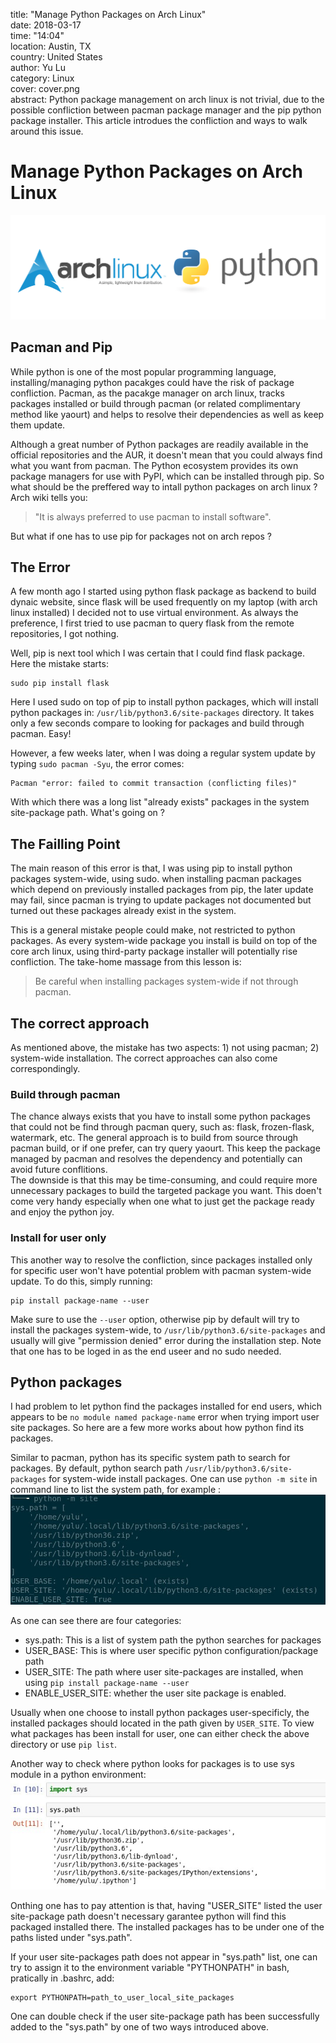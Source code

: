 title:    "Manage Python Packages on Arch Linux"  
date:    2018-03-17  
time:    "14:04"  
location:    Austin, TX  
country:    United States  
author:    Yu Lu  
category:    Linux  
cover:    cover.png  
abstract:  Python package management on arch linux is not trivial, due to the possible confliction between pacman package manager and the pip python package installer. This article introdues the confliction and ways to walk around this issue.  

# Manage Python Packages on Arch Linux  
![cover](/static/posts/manage_python_packages_on_arch_linux/cover.png)  

## Pacman and Pip  
While python is one of the most popular programming language, installing/managing python pacakges could have the risk of package confliction. Pacman, as the pacakge manager on arch linux, tracks packages installed or build through pacman (or related complimentary method like yaourt) and helps to resolve their dependencies as well as keep them update.   

Although a great number of Python packages are readily available in the official repositories and the AUR, it doesn't mean that you could always find what you want from pacman. The Python ecosystem provides its own package managers for use with PyPI, which can be installed through pip. So what should be the preffered way to intall python packages on arch linux ? Arch wiki tells you:  
>"It is always preferred to use pacman to install software".   

But what if one has to use pip for packages not on arch repos ?  

## The Error    
A few month ago I started using python flask package as backend to build dynaic website, since flask will be used frequently on my laptop (with arch linux installed) I decided not to use virtual environment. As always the preference, I first tried to use pacman to query flask from the remote repositories, I got nothing.  

Well, pip is next tool which I was certain that I could find flask package. Here the mistake starts:  

```
sudo pip install flask  
```  

Here I used sudo on top of pip to install python packages, which will install python packages in: `/usr/lib/python3.6/site-packages` directory. It takes only a few seconds compare to looking for packages and build through pacman. Easy!   

However, a few weeks later, when I was doing a regular system update by typing `sudo pacman -Syu`, the error comes:  

```
Pacman "error: failed to commit transaction (conflicting files)"  
```  

With which there was a long list "already exists"  packages in the system site-package path. What's going on ?  

## The Failling Point  
The main reason of this error is that, I was using pip to install python packages system-wide, using sudo. when installing pacman packages which depend on previously installed packages from pip, the later update may fail, since pacman is trying to update packages not documented but turned out these packages already exist in the system.  

This is a general mistake people could make, not restricted to python packages. As every system-wide package you install is build on top of the core arch linux, using third-party package installer will potentially rise confliction. The take-home massage from this lesson is:  
> Be careful when installing packages system-wide if not through pacman.  


## The correct approach  
As mentioned above, the mistake has two aspects: 1) not using pacman; 2) system-wide installation. The correct approaches can also come correspondingly.  


### Build through pacman  
The chance always exists that you have to install some python packages that could not be find through pacman query, such as: flask, frozen-flask, watermark, etc. The general approach is to build from source through pacman build, or if one prefer, can try query yaourt. This keep the package managed by pacman and resolves the dependency and potentially can avoid future conflitions.   
The downside is that this may be time-consuming, and could require more unnecessary packages to build the targeted package you want. This doen't come very handy especially when one what to just get the package ready and enjoy the python joy.  


### Install for user only  
This another way to resolve the confliction, since packages installed only for specific user won't have potential problem with pacman system-wide update. To do this, simply running:   

```
pip install package-name --user  
```  

Make sure to use the `--user` option, otherwise pip by default will try to install the packages system-wide, to `/usr/lib/python3.6/site-packages` and usually will give "permission denied" error during the installation step. Note that one has to be loged in as the end useer and no sudo needed.  

## Python packages  
I had problem to let python find the packages installed for end users, which appears to be `no module named package-name` error when trying import user site packages. So here are a few more works about how python find its packages.  

Similar to pacman, python has its specific system path to search for packages. By default, python search path  `/usr/lib/python3.6/site-packages` for system-wide install packages. One can use `python -m site` in command line to list the system path, for example :  
![pic](/static/posts/manage_python_packages_on_arch_linux/pythonsite.jpg)  

As one can see there are four categories:   
- sys.path: This is a list of system path the python searches for packages   
- USER_BASE: This is where user specific python configuration/package path  
- USER_SITE: The path where user site-packages are installed, when using `pip install package-name --user`  
- ENABLE_USER_SITE: whether the user site package is enabled.  

Usually when one choose to install python packages user-specificly, the installed packages should located in the path given by `USER_SITE`. To view what packages has been install for user, one can either check the above directory or use `pip list`.  

Another way to check where python looks for packages is to use sys module in a python environment:  
![pics](/static/posts/manage_python_packages_on_arch_linux/pythonsite2.jpg)  

Onthing one has to pay attention is that, having "USER_SITE" listed the user site-package path doesn't necessary garantee python will find this packaged installed there. The installed packages has to be under one of the paths listed under "sys.path".   

If your user site-packages path does not appear in "sys.path" list, one can try to assign it to the environment variable "PYTHONPATH" in bash, pratically in .bashrc, add:  

```  
export PYTHONPATH=path_to_user_local_site_packages  
```

One can double check if the user site-package path has been successfully added to the "sys.path" by one of two ways introduced above.  
  
  
  
  
